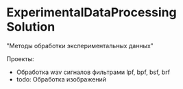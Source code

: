 ﻿ExperimentalDataProcessing Solution
==========================
"Методы обработки экспериментальных данных" 

Проекты:
- Обработка wav сигналов фильтрами lpf, bpf, bsf, brf
- todo: Обработка изображений